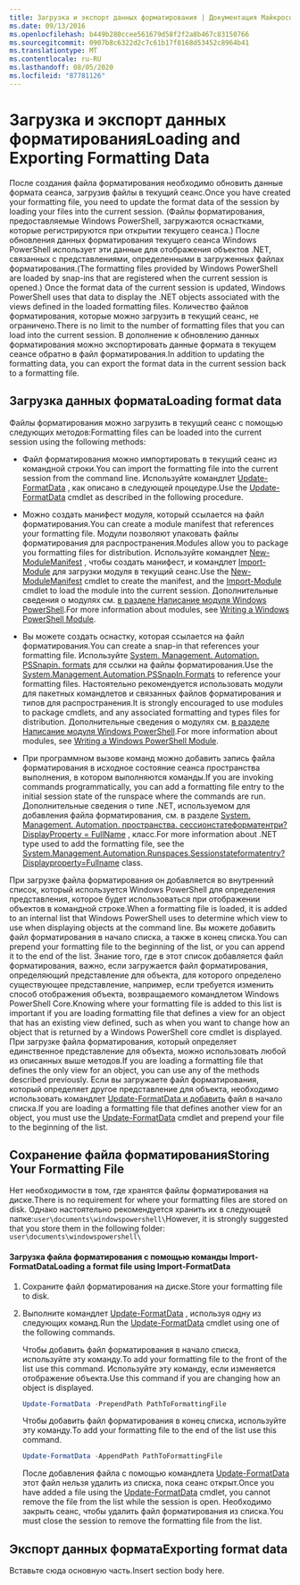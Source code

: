 ```yaml
---
title: Загрузка и экспорт данных форматирования | Документация Майкрософт
ms.date: 09/13/2016
ms.openlocfilehash: b449b280ccee561679d58f2f2a8b467c83150766
ms.sourcegitcommit: 0907b8c6322d2c7c61b17f8168d53452c8964b41
ms.translationtype: MT
ms.contentlocale: ru-RU
ms.lasthandoff: 08/05/2020
ms.locfileid: "87781126"
---
```

# <a name="loading-and-exporting-formatting-data"></a><span data-ttu-id="2b8dc-102">Загрузка и экспорт данных форматирования</span><span class="sxs-lookup"><span data-stu-id="2b8dc-102">Loading and Exporting Formatting Data</span></span>

<span data-ttu-id="2b8dc-103">После создания файла форматирования необходимо обновить данные формата сеанса, загрузив файлы в текущий сеанс.</span><span class="sxs-lookup"><span data-stu-id="2b8dc-103">Once you have created your formatting file, you need to update the format data of the session by loading your files into the current session.</span></span> <span data-ttu-id="2b8dc-104">(Файлы форматирования, предоставляемые Windows PowerShell, загружаются оснастками, которые регистрируются при открытии текущего сеанса.) После обновления данных форматирования текущего сеанса Windows PowerShell использует эти данные для отображения объектов .NET, связанных с представлениями, определенными в загруженных файлах форматирования.</span><span class="sxs-lookup"><span data-stu-id="2b8dc-104">(The formatting files provided by Windows PowerShell are loaded by snap-ins that are registered when the current session is opened.) Once the format data of the current session is updated, Windows PowerShell uses that data to display the .NET objects associated with the views defined in the loaded formatting files.</span></span> <span data-ttu-id="2b8dc-105">Количество файлов форматирования, которые можно загрузить в текущий сеанс, не ограничено.</span><span class="sxs-lookup"><span data-stu-id="2b8dc-105">There is no limit to the number of formatting files that you can load into the current session.</span></span> <span data-ttu-id="2b8dc-106">В дополнение к обновлению данных форматирования можно экспортировать данные формата в текущем сеансе обратно в файл форматирования.</span><span class="sxs-lookup"><span data-stu-id="2b8dc-106">In addition to updating the formatting data, you can export the format data in the current session back to a formatting file.</span></span>

## <a name="loading-format-data"></a><span data-ttu-id="2b8dc-107">Загрузка данных формата</span><span class="sxs-lookup"><span data-stu-id="2b8dc-107">Loading format data</span></span>

<span data-ttu-id="2b8dc-108">Файлы форматирования можно загрузить в текущий сеанс с помощью следующих методов:</span><span class="sxs-lookup"><span data-stu-id="2b8dc-108">Formatting files can be loaded into the current session using the following methods:</span></span>

- <span data-ttu-id="2b8dc-109">Файл форматирования можно импортировать в текущий сеанс из командной строки.</span><span class="sxs-lookup"><span data-stu-id="2b8dc-109">You can import the formatting file into the current session from the command line.</span></span> <span data-ttu-id="2b8dc-110">Используйте командлет [Update-FormatData](/powershell/module/Microsoft.PowerShell.Utility/Update-FormatData) , как описано в следующей процедуре.</span><span class="sxs-lookup"><span data-stu-id="2b8dc-110">Use the [Update-FormatData](/powershell/module/Microsoft.PowerShell.Utility/Update-FormatData) cmdlet as described in the following procedure.</span></span>

- <span data-ttu-id="2b8dc-111">Можно создать манифест модуля, который ссылается на файл форматирования.</span><span class="sxs-lookup"><span data-stu-id="2b8dc-111">You can create a module manifest that references your formatting file.</span></span> <span data-ttu-id="2b8dc-112">Модули позволяют упаковать файлы форматирования для распространения.</span><span class="sxs-lookup"><span data-stu-id="2b8dc-112">Modules allow you to package you formatting files for distribution.</span></span> <span data-ttu-id="2b8dc-113">Используйте командлет [New-ModuleManifest](/powershell/module/Microsoft.PowerShell.Core/New-ModuleManifest) , чтобы создать манифест, и командлет [Import-Module](/powershell/module/Microsoft.PowerShell.Core/Import-Module) для загрузки модуля в текущий сеанс.</span><span class="sxs-lookup"><span data-stu-id="2b8dc-113">Use the [New-ModuleManifest](/powershell/module/Microsoft.PowerShell.Core/New-ModuleManifest) cmdlet to create the manifest, and the [Import-Module](/powershell/module/Microsoft.PowerShell.Core/Import-Module) cmdlet to load the module into the current session.</span></span> <span data-ttu-id="2b8dc-114">Дополнительные сведения о модулях см. [в разделе Написание модуля Windows PowerShell](../module/writing-a-windows-powershell-module.md).</span><span class="sxs-lookup"><span data-stu-id="2b8dc-114">For more information about modules, see [Writing a Windows PowerShell Module](../module/writing-a-windows-powershell-module.md).</span></span>

- <span data-ttu-id="2b8dc-115">Вы можете создать оснастку, которая ссылается на файл форматирования.</span><span class="sxs-lookup"><span data-stu-id="2b8dc-115">You can create a snap-in that references your formatting file.</span></span> <span data-ttu-id="2b8dc-116">Используйте [System. Management. Automation. PSSnapin. formats](/dotnet/api/System.Management.Automation.PSSnapIn.Formats) для ссылки на файлы форматирования.</span><span class="sxs-lookup"><span data-stu-id="2b8dc-116">Use the [System.Management.Automation.PSSnapIn.Formats](/dotnet/api/System.Management.Automation.PSSnapIn.Formats) to reference your formatting files.</span></span> <span data-ttu-id="2b8dc-117">Настоятельно рекомендуется использовать модули для пакетных командлетов и связанных файлов форматирования и типов для распространения.</span><span class="sxs-lookup"><span data-stu-id="2b8dc-117">It is strongly encouraged to use modules to package cmdlets, and any associated formatting and types files for distribution.</span></span> <span data-ttu-id="2b8dc-118">Дополнительные сведения о модулях см. [в разделе Написание модуля Windows PowerShell](../module/writing-a-windows-powershell-module.md).</span><span class="sxs-lookup"><span data-stu-id="2b8dc-118">For more information about modules, see [Writing a Windows PowerShell Module](../module/writing-a-windows-powershell-module.md).</span></span>

- <span data-ttu-id="2b8dc-119">При программном вызове команд можно добавить запись файла форматирования в исходное состояние сеанса пространства выполнения, в котором выполняются команды.</span><span class="sxs-lookup"><span data-stu-id="2b8dc-119">If you are invoking commands programmatically, you can add a formatting file entry to the initial session state of the runspace where the commands are run.</span></span> <span data-ttu-id="2b8dc-120">Дополнительные сведения о типе .NET, используемом для добавления файла форматирования, см. в разделе [System. Management. Automation. пространства. сессионстатеформатентри? DisplayProperty = FullName](/dotnet/api/System.Management.Automation.Runspaces.SessionStateFormatEntry) , класс.</span><span class="sxs-lookup"><span data-stu-id="2b8dc-120">For more information about .NET type used to add the formatting file, see the [System.Management.Automation.Runspaces.Sessionstateformatentry?Displayproperty=Fullname](/dotnet/api/System.Management.Automation.Runspaces.SessionStateFormatEntry) class.</span></span>

<span data-ttu-id="2b8dc-121">При загрузке файла форматирования он добавляется во внутренний список, который используется Windows PowerShell для определения представления, которое будет использоваться при отображении объектов в командной строке.</span><span class="sxs-lookup"><span data-stu-id="2b8dc-121">When a formatting file is loaded, it is added to an internal list that Windows PowerShell uses to determine which view to use when displaying objects at the command line.</span></span> <span data-ttu-id="2b8dc-122">Вы можете добавить файл форматирования в начало списка, а также в конец списка.</span><span class="sxs-lookup"><span data-stu-id="2b8dc-122">You can prepend your formatting file to the beginning of the list, or you can append it to the end of the list.</span></span> <span data-ttu-id="2b8dc-123">Знание того, где в этот список добавляется файл форматирования, важно, если загружается файл форматирования, определяющий представление для объекта, для которого определено существующее представление, например, если требуется изменить способ отображения объекта, возвращаемого командлетом Windows PowerShell Core.</span><span class="sxs-lookup"><span data-stu-id="2b8dc-123">Knowing where your formatting file is added to this list is important if you are loading formatting file that defines a view for an object that has an existing view defined, such as when you want to change how an object that is returned by a Windows PowerShell core cmdlet is displayed.</span></span> <span data-ttu-id="2b8dc-124">При загрузке файла форматирования, который определяет единственное представление для объекта, можно использовать любой из описанных выше методов.</span><span class="sxs-lookup"><span data-stu-id="2b8dc-124">If you are loading a formatting file that defines the only view for an object, you can use any of the methods described previously.</span></span>  <span data-ttu-id="2b8dc-125">Если вы загружаете файл форматирования, который определяет другое представление для объекта, необходимо использовать командлет [Update-FormatData и добавить](/powershell/module/Microsoft.PowerShell.Utility/Update-FormatData) файл в начало списка.</span><span class="sxs-lookup"><span data-stu-id="2b8dc-125">If you are loading a formatting file that defines another view for an object, you must use the [Update-FormatData](/powershell/module/Microsoft.PowerShell.Utility/Update-FormatData) cmdlet and prepend your file to the beginning of the list.</span></span>

## <a name="storing-your-formatting-file"></a><span data-ttu-id="2b8dc-126">Сохранение файла форматирования</span><span class="sxs-lookup"><span data-stu-id="2b8dc-126">Storing Your Formatting File</span></span>

<span data-ttu-id="2b8dc-127">Нет необходимости в том, где хранятся файлы форматирования на диске.</span><span class="sxs-lookup"><span data-stu-id="2b8dc-127">There is no requirement for where your formatting files are stored on disk.</span></span> <span data-ttu-id="2b8dc-128">Однако настоятельно рекомендуется хранить их в следующей папке:`user\documents\windowspowershell\`</span><span class="sxs-lookup"><span data-stu-id="2b8dc-128">However, it is strongly suggested that you store them in the following folder: `user\documents\windowspowershell\`</span></span>

#### <a name="loading-a-format-file-using-import-formatdata"></a><span data-ttu-id="2b8dc-129">Загрузка файла форматирования с помощью команды Import-FormatData</span><span class="sxs-lookup"><span data-stu-id="2b8dc-129">Loading a format file using Import-FormatData</span></span>

1. <span data-ttu-id="2b8dc-130">Сохраните файл форматирования на диске.</span><span class="sxs-lookup"><span data-stu-id="2b8dc-130">Store your formatting file to disk.</span></span>

2. <span data-ttu-id="2b8dc-131">Выполните командлет [Update-FormatData](/powershell/module/Microsoft.PowerShell.Utility/Update-FormatData) , используя одну из следующих команд.</span><span class="sxs-lookup"><span data-stu-id="2b8dc-131">Run the [Update-FormatData](/powershell/module/Microsoft.PowerShell.Utility/Update-FormatData) cmdlet using one of the following commands.</span></span>

   <span data-ttu-id="2b8dc-132">Чтобы добавить файл форматирования в начало списка, используйте эту команду.</span><span class="sxs-lookup"><span data-stu-id="2b8dc-132">To add your formatting file to the front of the list use this command.</span></span> <span data-ttu-id="2b8dc-133">Используйте эту команду, если изменяется отображение объекта.</span><span class="sxs-lookup"><span data-stu-id="2b8dc-133">Use this command if you are changing how an object is displayed.</span></span>

   ```powershell
   Update-FormatData -PrependPath PathToFormattingFile
   ```

   <span data-ttu-id="2b8dc-134">Чтобы добавить файл форматирования в конец списка, используйте эту команду.</span><span class="sxs-lookup"><span data-stu-id="2b8dc-134">To add your formatting file to the end of the list use this command.</span></span>

   ```powershell
   Update-FormatData -AppendPath PathToFormattingFile
   ```

   <span data-ttu-id="2b8dc-135">После добавления файла с помощью командлета [Update-FormatData](/powershell/module/Microsoft.PowerShell.Utility/Update-FormatData) этот файл нельзя удалить из списка, пока сеанс открыт.</span><span class="sxs-lookup"><span data-stu-id="2b8dc-135">Once you have added a file using the [Update-FormatData](/powershell/module/Microsoft.PowerShell.Utility/Update-FormatData) cmdlet, you cannot remove the file from the list while the session is open.</span></span> <span data-ttu-id="2b8dc-136">Необходимо закрыть сеанс, чтобы удалить файл форматирования из списка.</span><span class="sxs-lookup"><span data-stu-id="2b8dc-136">You must close the session to remove the formatting file from the list.</span></span>

## <a name="exporting-format-data"></a><span data-ttu-id="2b8dc-137">Экспорт данных формата</span><span class="sxs-lookup"><span data-stu-id="2b8dc-137">Exporting format data</span></span>

<span data-ttu-id="2b8dc-138">Вставьте сюда основную часть.</span><span class="sxs-lookup"><span data-stu-id="2b8dc-138">Insert section body here.</span></span>
